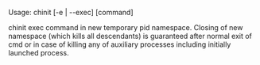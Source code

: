 Usage: chinit [-e | --exec] [command]

chinit exec command in new temporary pid namespace.
Closing of new namespace (which kills all descendants)
is guaranteed after normal exit of cmd
or in case of killing any of auxiliary processes
including initially launched process.
